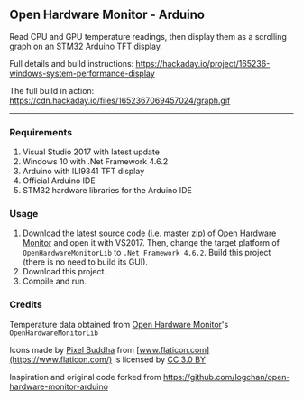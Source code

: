 ## Open Hardware Monitor - Arduino

Read CPU and GPU temperature readings, then display them as a scrolling graph on an STM32 Arduino TFT display.

Full details and build instructions: https://hackaday.io/project/165236-windows-system-performance-display

The full build in action: https://cdn.hackaday.io/files/1652367069457024/graph.gif

-----

### Requirements

1. Visual Studio 2017 with latest update
2. Windows 10 with .Net Framework 4.6.2
3. Arduino with ILI9341 TFT display
4. Official Arduino IDE
5. STM32 hardware libraries for the Arduino IDE

### Usage

1. Download the latest source code (i.e. master zip) of [Open Hardware Monitor](https://github.com/openhardwaremonitor/openhardwaremonitor) and open it with VS2017. Then,
change the target platform of `OpenHardwareMonitorLib` to `.Net Framework 4.6.2`. Build this project (there is no need to build its GUI).
2. Download this project.
3. Compile and run.

### Credits

Temperature data obtained from [Open Hardware Monitor](https://github.com/openhardwaremonitor/openhardwaremonitor)'s `OpenHardwareMonitorLib`

Icons made by [Pixel Buddha](https://www.flaticon.com/authors/pixel-buddha) from [www.flaticon.com](https://www.flaticon.com/) 
is licensed by [CC 3.0 BY](http://creativecommons.org/licenses/by/3.0/)

Inspiration and original code forked from https://github.com/logchan/open-hardware-monitor-arduino
